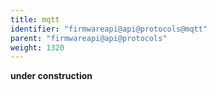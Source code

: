 ```yaml
---
title: mqtt
identifier: "firmwareapi@api@protocols@mqtt"
parent: "firmwareapi@api@protocols"
weight: 1320
---
```


**under construction**
